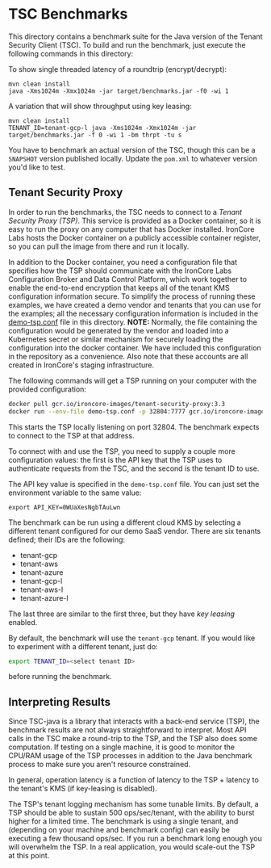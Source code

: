 # TSC Benchmarks

This directory contains a benchmark suite for the Java version of the Tenant Security Client (TSC).
To build and run the benchmark, just execute the following commands in this directory:

To show single threaded latency of a roundtrip (encrypt/decrypt):
```
mvn clean install
java -Xms1024m -Xmx1024m -jar target/benchmarks.jar -f0 -wi 1
```

A variation that will show throughput using key leasing:
```
mvn clean install
TENANT_ID=tenant-gcp-l java -Xms1024m -Xmx1024m -jar target/benchmarks.jar -f 0 -wi 1 -bm thrpt -tu s
```

You have to benchmark an actual version of the TSC, though this can be a `SNAPSHOT` version published locally.
Update the `pom.xml` to whatever version you'd like to test.


## Tenant Security Proxy

In order to run the benchmarks, the TSC needs to connect to a _Tenant Security Proxy (TSP)_.
This service is provided as a Docker container, so it is easy to run the proxy on any computer that has Docker
installed. IronCore Labs hosts the Docker container on a publicly accessible container register, so you can pull
the image from there and run it locally.

In addition to the Docker container, you need a configuration file that specifies how the TSP should communicate
with the IronCore Labs Configuration Broker and Data Control Platform, which work together to enable the end-to-end
encryption that keeps all of the tenant KMS configuration information secure. To simplify the process of running
these examples, we have created a demo vendor and tenants that you can use for the examples; all the necessary
configuration information is included in the [demo-tsp.conf](demo-tsp.conf) file in this directory.
**NOTE:** Normally, the file containing the configuration would be generated by the vendor and loaded into a
Kubernetes secret or similar mechanism for securely loading the configuration into the docker container. We
have included this configuration in the repository as a convenience. Also note that these accounts are all
created in IronCore's staging infrastructure.

The following commands will get a TSP running on your computer with the provided configuration:

```bash
docker pull gcr.io/ironcore-images/tenant-security-proxy:3.3
docker run --env-file demo-tsp.conf -p 32804:7777 gcr.io/ironcore-images/tenant-security-proxy:3.3
```

This starts the TSP locally listening on port 32804. The benchmark expects to connect to the TSP at that address.

To connect with and use the TSP, you need to supply a couple more configuration values:
the first is the API key that the TSP uses to authenticate requests from the TSC,
and the second is the tenant ID to use.

The API key value is specified in the `demo-tsp.conf` file. You can just set the environment variable to the
same value:

`export API_KEY=0WUaXesNgbTAuLwn`

The benchmark can be run using a different cloud KMS by selecting a different tenant configured for our demo SaaS vendor.
There are six tenants defined; their IDs are the following:

- tenant-gcp
- tenant-aws
- tenant-azure
- tenant-gcp-l
- tenant-aws-l
- tenant-azure-l

The last three are similar to the first three, but they have _key leasing_ enabled.

By default, the benchmark will use the `tenant-gcp` tenant. If you would like to experiment with a different tenant, just do:

```bash
export TENANT_ID=<select tenant ID>
```

before running the benchmark.

## Interpreting Results

Since TSC-java is a library that interacts with a back-end service (TSP), the benchmark results are not always straightforward to interpret. Most API calls in the TSC make a round-trip to the TSP, and the TSP also does some computation. If testing on a single machine, it is good to monitor the CPU/RAM usage of the TSP processes in addition to the Java benchmark process to make sure you aren't resource constrained.

In general, operation latency is a function of latency to the TSP + latency to the tenant's KMS (if key-leasing is disabled). 

The TSP's tenant logging mechanism has some tunable limits. By default, a TSP should be able to sustain 500 ops/sec/tenant, with the ability to burst higher for a limited time. The benchmark is using a single tenant, and (depending on your machine and benchmark config) can easily be executing a few thousand ops/sec. If you run a benchmark long enough you will overwhelm the TSP. In a real application, you would scale-out the TSP at this point.
